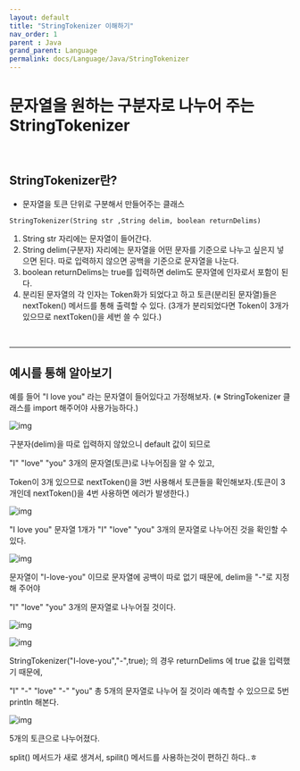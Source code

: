 ```yaml
---
layout: default
title: "StringTokenizer 이해하기"
nav_order: 1
parent : Java
grand_parent: Language
permalink: docs/Language/Java/StringTokenizer
---
```


# 문자열을 원하는 구분자로 나누어 주는 StringTokenizer

<br>

## StringTokenizer란?

- 문자열을 토큰 단위로 구분해서 만들어주는 클래스

```
StringTokenizer(String str ,String delim, boolean returnDelims)
```

1. String str 자리에는 문자열이 들어간다.
2. String delim(구분자) 자리에는 문자열을 어떤 문자를 기준으로 나누고 싶은지 넣으면 된다. 따로 입력하지 않으면 공백을 기준으로 문자열을 나눈다.
3. boolean returnDelims는 true를 입력하면 delim도 문자열에 인자로서 포함이 된다.
4. 분리된 문자열의 각 인자는 Token화가 되었다고 하고 토큰(분리된 문자열)들은 nextToken() 메서드를 통해 출력할 수 있다. (3개가 분리되었다면 Token이 3개가 있으므로 nextToken()을 세번 쓸 수 있다.)

<br>

------

## 예시를 통해 알아보기

예를 들어 "I love you" 라는 문자열이 들어있다고 가정해보자. (※ StringTokenizer 클래스를 import 해주어야 사용가능하다.)

![img](https://blog.kakaocdn.net/dn/p2wCT/btrJEKNwCNg/lETOkyFRpksVZ9y7X7iSlk/img.png)

구분자(delim)을 따로 입력하지 않았으니 default 값이 되므로

"I" "love" "you" 3개의 문자열(토큰)로 나누어짐을 알 수 있고,

Token이 3개 있으므로 nextToken()을 3번 사용해서 토큰들을 확인해보자.(토큰이 3개인데 nextToken()을 4번 사용하면 에러가 발생한다.)

![img](https://blog.kakaocdn.net/dn/bYW7i4/btrJIr0Nods/U8sTh52llvq0JvZq4WDOKk/img.png)

"I love you" 문자열 1개가 "I" "love" "you" 3개의 문자열로 나누어진 것을 확인할 수 있다.



![img](https://blog.kakaocdn.net/dn/bmlmMf/btrJLR5G7Ij/KvsKykKiUiGnpStFACroJ0/img.png)

문자열이 "I-love-you" 이므로 문자열에 공백이 따로 없기 때문에, delim을 "-"로 지정해 주어야

"I" "love" "you" 3개의 문자열로 나누어질 것이다.

![img](https://blog.kakaocdn.net/dn/blzeFX/btrJC5xTvtT/WdekP1VvAkuDVSWTk4fikk/img.png)



![img](https://blog.kakaocdn.net/dn/TIh0H/btrJEK7TKE5/4B63Ll5rCs8eTF6zCPdlg0/img.png)

StringTokenizer("I-love-you","-",true); 의 경우 returnDelims 에 true 값을 입력했기 때문에,

"I" "-" "love" "-" "you" 총 5개의 문자열로 나누어 질 것이라 예측할 수 있으므로 5번 println 해본다.

![img](https://blog.kakaocdn.net/dn/b0n28g/btrJKuiA4XK/FhUYvkvPklAMCqukyw9Xvk/img.png)

5개의 토큰으로 나누어졌다.



split() 메서드가 새로 생겨서, spilit() 메서드를 사용하는것이 편하긴 하다..ㅎ